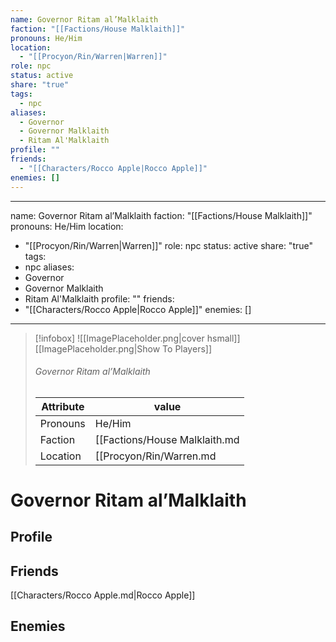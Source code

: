 ```yaml
---
name: Governor Ritam al’Malklaith
faction: "[[Factions/House Malklaith]]"
pronouns: He/Him
location:
  - "[[Procyon/Rin/Warren|Warren]]"
role: npc
status: active
share: "true"
tags:
  - npc
aliases:
  - Governor
  - Governor Malklaith
  - Ritam Al'Malklaith
profile: ""
friends:
  - "[[Characters/Rocco Apple|Rocco Apple]]"
enemies: []
---
```

---
name: Governor Ritam al’Malklaith
faction: "[[Factions/House Malklaith]]"
pronouns: He/Him
location: 
  - "[[Procyon/Rin/Warren|Warren]]"
role: npc
status: active
share: "true"
tags:
  - npc
aliases:
  - Governor
  - Governor Malklaith
  - Ritam Al'Malklaith
profile: ""
friends:
  - "[[Characters/Rocco Apple|Rocco Apple]]"
enemies: []
---


> [!infobox]
> ![[ImagePlaceholder.png|cover hsmall]]
> [[ImagePlaceholder.png|Show To Players]]
> ###### Governor Ritam al’Malklaith
> Attribute |  value |
> ---|---|
> Pronouns | He/Him
> Faction | [[Factions/House Malklaith.md|House Malklaith]]
> Location | [[Procyon/Rin/Warren.md|Warren]] |


# Governor Ritam al’Malklaith
## Profile


## Friends
[[Characters/Rocco Apple.md|Rocco Apple]]

## Enemies



